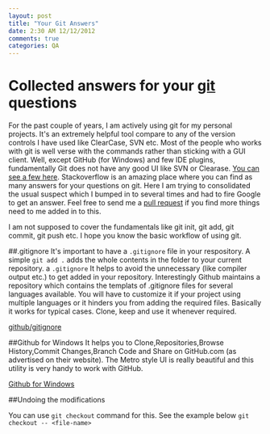 ```yaml
---
layout: post
title: "Your Git Answers"
date: 2:30 AM 12/12/2012
comments: true
categories: QA
---
```


# Collected answers for your [git](http://git-scm.com/) questions

For the past couple of years, I am actively using git for my personal projects. It's an extremely helpful tool compare to any of the version controls I have used like ClearCase, SVN etc. Most of the people who works with git is well verse with the commands rather than sticking with a GUI client. Well, except GitHub (for Windows) and few IDE plugins, fundamentally Git does not have any good UI like SVN or Clearase. [You can see a few here](http://git-scm.com/download/gui/win). Stackoverflow is an amazing place where you can find as many answers for your questions on git. Here I am trying to consolidated the usual suspect which I bumped in to several times and had to fire Google to get an answer. Feel free to send me a [pull request](https://help.github.com/articles/using-pull-requests) if you find more things need to me added in to this.

I am not supposed to cover the fundamentals like git init, git add, git commit, git push etc. I hope you know the basic workflow of using git.

##.gitignore
It's important to have a `.gitignore` file in your respository. A simple `git add .` adds the whole contents in the folder to your current repository. a `.gitignore` It helps to avoid the unnecessary (like compiler output etc.) to get added in your repository. Interestingly Github maintains a repository which contains the templats of .gitignore files for several languages available. You will have to customize it if your project using multiple languages or it hinders you from adding the required files. Basically it works for typical cases. Clone, keep and use it whenever required.

[github/gitignore](https://github.com/github/gitignore)

##Github for Windows
It helps you to Clone,Repositories,Browse History,Commit Changes,Branch Code and Share on GitHub.com (as advertised on their website). The Metro style UI is really beautiful and this utility is very handy to work with GitHub.

[Github for Windows](http://windows.github.com/)

##Undoing the modifications

You can use `git checkout` command for this. See the example below
`git checkout -- <file-name>`
